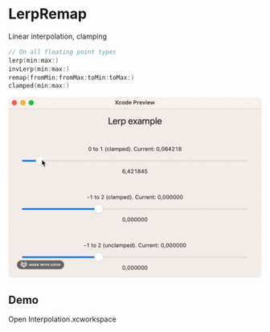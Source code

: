 # LerpRemap

Linear interpolation, clamping

```swift
// On all floating point types
lerp(min:max:)
invLerp(min:max:)
remap(fromMin:fromMax:toMin:toMax:)
clamped(min:max:)
```

![](./demo.gif)


## Demo
Open Interpolation.xcworkspace

